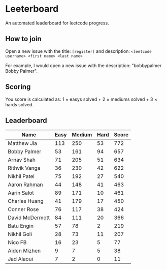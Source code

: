 # Leeterboard

An automated leaderboard for leetcode progress.

## How to join

Open a new issue with the title: `[register]` and description:
`<leetcode username> <first name> <last name>`

For example, I would open a new issue with the description: "bobbypalmer Bobby Palmer".

## Scoring

You score is calculated as:
1 $\times$ easys solved + 2 $\times$ mediums solved + 3 $\times$ hards solved.

## Leaderboard
| Name | Easy | Medium | Hard | Score |
| --- | --- | --- | --- | --- |
| Matthew Jia | 113 | 250 | 53 | 772 |
| Bobby Palmer | 53 | 161 | 94 | 657 |
| Arnav Shah | 71 | 205 | 51 | 634 |
| Rithvik Vanga | 36 | 230 | 42 | 622 |
| Nikhil Patel | 75 | 192 | 27 | 540 |
| Aaron Rahman | 44 | 148 | 41 | 463 |
| Aarin Salot | 89 | 171 | 10 | 461 |
| Charles Huang | 41 | 179 | 17 | 450 |
| Conner Rose | 76 | 117 | 38 | 424 |
| David McDermott | 84 | 111 | 20 | 366 |
| Batu Engin | 57 | 78 | 2 | 219 |
| Nikhil Goli | 28 | 73 | 11 | 207 |
| Nico FB | 16 | 23 | 5 | 77 |
| Aiden Mizhen | 9 | 7 | 5 | 38 |
| Jad Alaoui | 7 | 2 | 0 | 11 |
